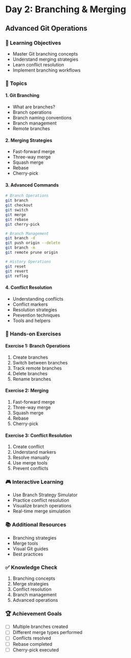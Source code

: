 # Day 2: Branching & Merging
## Advanced Git Operations

### 🎯 Learning Objectives
- Master Git branching concepts
- Understand merging strategies
- Learn conflict resolution
- Implement branching workflows

### 📝 Topics

#### 1. Git Branching
- What are branches?
- Branch operations
- Branch naming conventions
- Branch management
- Remote branches

#### 2. Merging Strategies
- Fast-forward merge
- Three-way merge
- Squash merge
- Rebase
- Cherry-pick

#### 3. Advanced Commands
```bash
# Branch Operations
git branch
git checkout
git switch
git merge
git rebase
git cherry-pick

# Branch Management
git branch -d
git push origin --delete
git branch -m
git remote prune origin

# History Operations
git reset
git revert
git reflog
```

#### 4. Conflict Resolution
- Understanding conflicts
- Conflict markers
- Resolution strategies
- Prevention techniques
- Tools and helpers

### 🔨 Hands-on Exercises

#### Exercise 1: Branch Operations
1. Create branches
2. Switch between branches
3. Track remote branches
4. Delete branches
5. Rename branches

#### Exercise 2: Merging
1. Fast-forward merge
2. Three-way merge
3. Squash merge
4. Rebase
5. Cherry-pick

#### Exercise 3: Conflict Resolution
1. Create conflict
2. Understand markers
3. Resolve manually
4. Use merge tools
5. Prevent conflicts

### 🎮 Interactive Learning
- Use Branch Strategy Simulator
- Practice conflict resolution
- Visualize branch operations
- Real-time merge simulation

### 📚 Additional Resources
- Branching strategies
- Merge tools
- Visual Git guides
- Best practices

### ✅ Knowledge Check
1. Branching concepts
2. Merge strategies
3. Conflict resolution
4. Branch management
5. Advanced operations

### 🏆 Achievement Goals
- [ ] Multiple branches created
- [ ] Different merge types performed
- [ ] Conflicts resolved
- [ ] Rebase completed
- [ ] Cherry-pick executed
